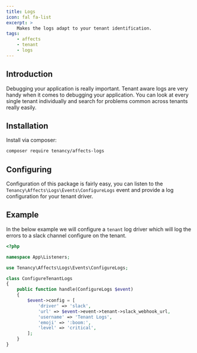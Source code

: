 ```yaml
---
title: Logs
icon: fal fa-list
excerpt: >
    Makes the logs adapt to your tenant identification.
tags:
    - affects
    - tenant
    - logs
---
```


## Introduction
Debugging your application is really important. Tenant aware logs are very handy when it comes to debugging your application. You can look at every single tenant individually and search for problems common across tenants really easily.

## Installation
Install via composer:
```bash
composer require tenancy/affects-logs
```

## Configuring
Configuration of this package is fairly easy, you can listen to the `Tenancy\Affects\Logs\Events\ConfigureLogs` event and provide a log configuration for your tenant driver.

## Example
In the below example we will configure a `tenant` log driver which will log the errors to a slack channel configure on the tenant.
```php
<?php

namespace App\Listeners;

use Tenancy\Affects\Logs\Events\ConfigureLogs;

class ConfigureTenantLogs
{
    public function handle(ConfigureLogs $event)
    {
        $event->config = [
            'driver' => 'slack',
            'url' => $event->event->tenant->slack_webhook_url,
            'username' => 'Tenant Logs',
            'emoji' => ':boom:',
            'level' => 'critical',
        ];
    }
}
```